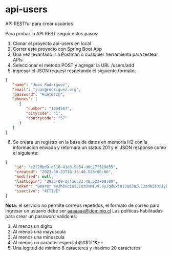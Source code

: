 # api-users
API RESTful para crear usuarios

Para probar la API REST seguir estos pasos:
1. Clonar el proyecto api-users en local
2. Correr este proyecto con Spring Boot App
3. Una vez levantado ir a Postman o cualquier herramienta para testear APIs
4. Seleccionar el metodo POST y agregar la URL /users/add
5. ingresar el JSON request respetando el siguiente formato:
```json   
{
   "name": "Juan Rodriguez",
   "email": "juan@rodriguez.org",
   "password": "Hunter2@",
   "phones": [
      {
         "number": "1234567",
         "citycode": "1",
         "contrycode": "57"
      }
   ]
}
```  
6. Se creara un registro en la base de datos en memoria H2 con la informacion enviada y retornara un status 201 y el JSON response como el siguiente:
```json
{
    "id": "c2f26bd9-d516-41d3-9b54-d0c27f519d35",
    "created": "2023-09-23T16:33:48.523+00:00",
    "modified": null,
    "lastLogin": "2023-09-23T16:33:48.523+00:00",
    "token": "Bearer eyJhbGciOiJIUzUxMiJ9.eyJqdGkiOiJqd3QiLCJzdWIiOiJyb2RvbGZvLnllcGVzQG5pc3VtLm9yZyIsImF1dGhvcml0aWVzIjpbIlJPTEVfVVNFUiJdLCJpYXQiOjE2OTU0ODY4MjgsImV4cCI6MTY5NTQ4NzQyOH0.6XSUETuPRm9LFvJJK4d4CJ_gTgMWNv21vBIGiUX2xhTOZ41Mzyv9pYKA2c-UNQyzNiz_J-Ewn428b7MrruIESA",
    "isactive": "ACTIVE"
}
``` 
<strong>Nota:</strong> el servicio no permite correos repetidos, el formato de correo para ingresar un usuario debe ser aaaaaaa@dominio.cl
Las politicas habilitadas para crear un password valido es:
1. Al menos un digito
2. Al menos una mayuscula
3. Al menos una minuscula
4. Al menos un caracter especial @#$%^&+=
5. Una logitud de minimo 8 caracteres y maximo 20 caracteres
